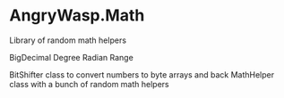 # AngryWasp.Math

Library of random math helpers

BigDecimal
Degree
Radian
Range

BitShifter class to convert numbers to byte arrays and back
MathHelper class with a bunch of random math helpers

